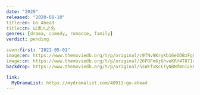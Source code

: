 ```yaml
---
date: "2020"
released: "2020-08-10"
title:en: Go Ahead
title:cn: 以家人之名
genres: [drama, comedy, romance, family]
verdict: pending

seen:first: "2021-05-01"
image:en: https://www.themoviedb.org/t/p/original/c9TNv9KryKb16eDDBzFg9eKwtDC.jpg
image:cn: https://www.themoviedb.org/t/p/original/26POFm6j6hveKRY4T87IcPlZioc.jpg
backdrop: https://www.themoviedb.org/t/p/original/5sWFfvKcETyNBNfmniLk8b3kOS3.jpg

link:
  MyDramaList: https://mydramalist.com/40911-go-ahead
---
```

